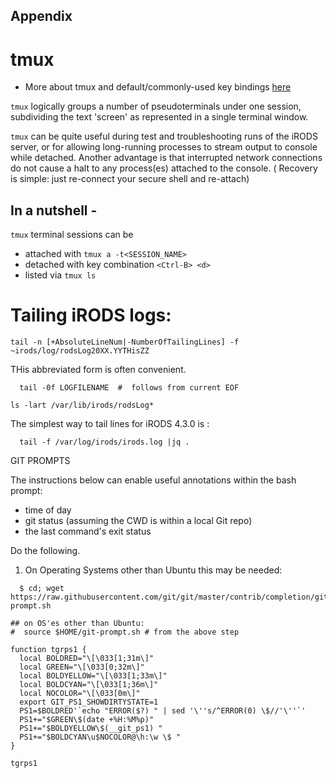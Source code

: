 ## Appendix

# tmux

  - More about tmux and default/commonly-used key bindings [here](./tmux.md)

`tmux` logically groups a number of pseudoterminals under one session, subdividing the
text 'screen' as represented in a single terminal window.

`tmux` can be quite useful during test and troubleshooting runs of the iRODS server,
or for allowing long-running processes to stream output to console while detached.
Another advantage is that interrupted network connections do not cause a halt to
any process(es) attached to the console. ( Recovery is simple: just re-connect your
secure shell and re-attach)

## In a nutshell -


`tmux` terminal  sessions can be

  * attached with `tmux a -t<SESSION_NAME>`
  * detached with key combination `<Ctrl-B> <d>`
  * listed via `tmux ls`




# Tailing iRODS logs:

```
tail -n [+AbsoluteLineNum|-NumberOfTailingLines] -f ~irods/log/rodsLog20XX.YYTHisZZ
```


THis abbreviated form is often convenient.
```
  tail -0f LOGFILENAME  #  follows from current EOF
```

```
ls -lart /var/lib/irods/rodsLog*
```

The simplest way to tail lines for iRODS 4.3.0 is :
```
  tail -f /var/log/irods/irods.log |jq .
```



GIT PROMPTS

The instructions below can enable useful annotations within the bash prompt:

  - time of day
  - git status (assuming the CWD is within a local Git repo)
  - the last command's exit status

Do the following.

  1. On Operating Systems other than Ubuntu this may be needed:
```
  $ cd; wget https://raw.githubusercontent.com/git/git/master/contrib/completion/git-prompt.sh
```


```
## on OS'es other than Ubuntu:
#  source $HOME/git-prompt.sh # from the above step

function tgrps1 {
  local BOLDRED="\[\033[1;31m\]"
  local GREEN="\[\033[0;32m\]"
  local BOLDYELLOW="\[\033[1;33m\]"
  local BOLDCYAN="\[\033[1;36m\]"
  local NOCOLOR="\[\033[0m\]"
  export GIT_PS1_SHOWDIRTYSTATE=1
  PS1=$BOLDRED'`echo "ERROR($?) " | sed '\''s/^ERROR(0) \$//'\''`'
  PS1+="$GREEN\$(date +%H:%M%p)"
  PS1+="$BOLDYELLOW\$(__git_ps1) "
  PS1+="$BOLDCYAN\u$NOCOLOR@\h:\w \$ "
}

tgrps1

```
